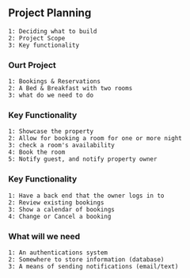 ## Project Planning
    1: Deciding what to build
    2: Project Scope
    3: Key functionality

### Ourt Project
    1: Bookings & Reservations
    2: A Bed & Breakfast with two rooms
    3: what do we need to do
### Key Functionality
    1: Showcase the property
    2: Allow for booking a room for one or more night
    3: check a room's availability
    4: Book the room
    5: Notify guest, and notify property owner
### Key Functionality
    1: Have a back end that the owner logs in to
    2: Review existing bookings
    3: Show a calendar of bookings
    4: Change or Cancel a booking
### What will we need
    1: An authentications system
    2: Somewhere to store information (database)
    3: A means of sending notifications (email/text)
